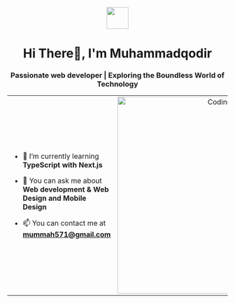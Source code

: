 <p align="center"><picture align="center"><img align="center" src = "https://github.com/7oSkaaa/7oSkaaa/blob/main/Images/about_me.gif?raw=true" width = 50px></picture></p>
<h1 align="center">Hi There👋, I'm Muhammadqodir </h1>
<h3 align="center">Passionate web developer | Exploring the Boundless World of Technology</h3>

<table align="center">
<tr border="none">
<td width="50%" align="left">
  
- 🌱 I’m currently learning **TypeScript with Next.js**

- 💬 You can ask me about **Web development & Web Design and Mobile Design**

- 📫 You can contact me at **mummah571@gmail.com**
</td>

<td width="50%" align="center">
   <img align="center" alt="Coding" width="450" src="https://repository-images.githubusercontent.com/588181932/e36ec678-7984-4cdd-8e4c-a3932772ff8e">
  </td>
</tr>
</table>
